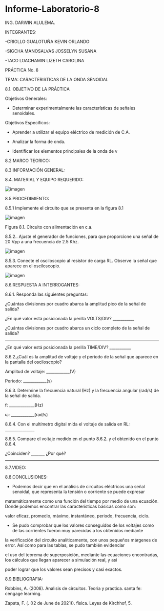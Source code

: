 # Informe-Laboratorio-8

ING. DARWIN ALULEMA.

INTEGRANTES:

-CRIOLLO GUALOTUÑA KEVIN ORLANDO

-SIGCHA MANOSALVAS JOSSELYN SUSANA

-TACO LOACHAMIN LIZETH CAROLINA

PRÁCTICA No. 8

TEMA: CARACTERISTICAS DE LA ONDA SENOIDAL


8.1. OBJETIVO DE LA PRÁCTICA


Objetivos Generales:

* Determinar experimentalmente las características de señales senoidales.


Objetivos Específicos:


* Aprender a utilizar el equipo eléctrico de medición de C.A.

* Analizar la forma de onda.

* Identificar los elementos principales de la onda de v



8.2 MARCO TEORICO:




8.3 INFORMACIÓN GENERAL:



8.4. MATERIAL Y EQUIPO REQUERIDO:

![imagen](https://user-images.githubusercontent.com/85263529/132276601-74510bac-d393-4365-9f3d-e634b276572a.png)


8.5.PROCEDIMIENTO:

8.5.1 Implemente el circuito que se presenta en la figura 8.1

![imagen](https://user-images.githubusercontent.com/85263529/132276776-c5a2d86f-195b-4a35-b99c-4f383bd7c304.png)

  Figura 8.1. Circuito con alimentación en c.a.
  
8.5.2.. Ajuste el generador de funciones, para que proporcione una señal de 20 Vpp a  una frecuencia de 2.5 Khz. 

![imagen](https://user-images.githubusercontent.com/85263529/132281911-41687030-485b-4c79-b85c-41a1c1a7a84c.png)

8.5.3. Conecte el osciloscopio al resistor de carga RL. Observe la señal que aparece en  el osciloscopio. 

![imagen](https://user-images.githubusercontent.com/85263529/132282261-5ce93869-5c3a-46ba-8611-142d65f77463.png)

8.6.RESPUESTA A INTERROGANTES:

8.6.1. Responda las siguientes preguntas: 

¿Cuántas divisiones por cuadro abarca la amplitud pico de la señal de salida? 
 
¿En qué valor está posicionada la perilla VOLTS/DIV? ___________ 

¿Cuántas divisiones por cuadro abarca un ciclo completo de la señal de salida? 
__________ 

¿En qué valor está posicionada la perilla TIME/DIV? ___________ 

8.6.2.¿Cuál es la amplitud de voltaje y el periodo de la señal que aparece en la pantalla 
del osciloscopio? 

Amplitud de voltaje: ____________(V) 

Periodo: ____________(s) 

8.6.3. Determine la frecuencia natural (Hz) y la frecuencia angular (rad/s) de la señal de 
salida. 

f: _____________(Hz) 

ω: ____________(rad/s) 

8.6.4. Con el multímetro digital mida el voltaje de salida en RL: _______________ 

8.6.5. Compare el voltaje medido en el punto 8.6.2. y el obtenido en el punto 8.6.4. 

¿Coinciden? _______ ¿Por qué? 
_______________________________________________

8.7.VIDEO: 




8.8.CONCLUSIONES:

* Podemos decir que en el análisis de circuitos eléctricos una señal senoidal, que representa la tensión o corriente se puede expresar

matemáticamente como una función del tiempo por medio de una ecuación. Donde podemos encontrar las características básicas como son:

valor eficaz, promedio, máximo, instantáneo, periodo, frecuencia, ciclo.


* Se pudo comprobar que los valores conseguidos de los voltajes como de las corrientes fueron muy parecidas a los obtenidos mediante 

la verificación del circuito analíticamente, con unos pequeños márgenes de error. Así como para las tablas, se pudo también evidenciar

el uso del teorema de superposición, mediante las ecuaciones encontradas, los cálculos que llegan aparecer a simulación real, y así

poder lograr que los valores sean precisos y casi exactos.




8.9.BIBLIOGRAFIA:

Robbins, A. (2008). Analisis de circuitos. Teoria y practica. santa fe: cengage learning.

Zapata, F. (. ((2 de June de 2021)). fisica. Leyes de Kirchhof, 5.




















